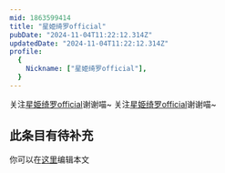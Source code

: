 ```yaml
---
mid: 1863599414
title: "星姫绮罗official"
pubDate: "2024-11-04T11:22:12.314Z"
updatedDate: "2024-11-04T11:22:12.314Z"
profile:
  {
    Nickname: ["星姫绮罗official"],
  }
---
```


关注[星姫绮罗official](https://space.bilibili.com/1863599414)谢谢喵~ 关注[星姫绮罗official](https://space.bilibili.com/1863599414)谢谢喵~

## 此条目有待补充
你可以在[这里](https://github.com/Yuhanawa/VTuber.ICU-Content/edit/master/v/星姫绮罗official/index.md)编辑本文
